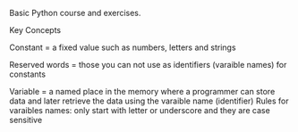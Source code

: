Basic Python course and exercises.

Key Concepts

Constant = a fixed value such as numbers, letters and strings

Reserved words = those you can not use as identifiers (varaible names) for constants

Variable = a named place in the memory where a programmer can store data and later retrieve the data using the varaible name (identifier) 
Rules for varaibles names: only start with letter or underscore and they are case sensitive
